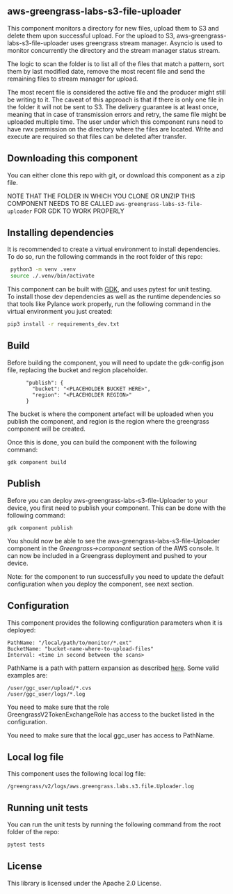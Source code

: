 ## aws-greengrass-labs-s3-file-uploader

This component monitors a directory for new files, upload them to S3 and delete them upon successful upload.
For the upload to S3, aws-greengrass-labs-s3-file-uploader uses greengrass stream manager.
Asyncio is used to monitor concurrently the directory and the stream manager status stream.

The logic to scan the folder is to list all of the files that match a pattern, sort them by last modified date, remove the most recent file and send the remaining files to stream manager for upload.

The most recent file is considered the active file and the producer might still be writing to it.
The caveat of this approach is that if there is only one file in the folder it will not be sent to S3.
The delivery guarantee is at least once, meaning that in case of transmission errors and retry, the same file might be uploaded multiple time.
The user under which this component runs need to have rwx permission on the directory where the files are located.
Write and execute are required so that files can be deleted after transfer.

## Downloading this component
You can either clone this repo with git, or download this component as a zip file.  

NOTE THAT THE FOLDER IN WHICH YOU CLONE OR UNZIP THIS COMPONENT NEEDS TO BE CALLED ```aws-greengrass-labs-s3-file-uploader``` FOR GDK TO WORK PROPERLY

## Installing dependencies
It is recommended to create a virtual environment to install dependencies. To do so, run the following commands in the root folder of this repo:  
```bash
 python3 -m venv .venv
 source ./.venv/bin/activate
```

This component can be built with [GDK](https://docs.aws.amazon.com/greengrass/v2/developerguide/gdk-cli-configuration-file.html), and uses pytest for unit testing.  
To install those dev dependencies as well as the runtime dependencies so that tools like Pylance work properly, run the following command in the virtual environment you just created:

```bash
pip3 install -r requirements_dev.txt
```
## Build

Before building the component, you will need to update the gdk-config.json file, replacing the bucket and region placeholder.
```
      "publish": {
        "bucket": "<PLACEHOLDER BUCKET HERE>",
        "region": "<PLACEHOLDER REGION>"
      }
```
The bucket is where the component artefact will be uploaded when you publish the component, and region is the region where the greengrass component will be created.

Once this is done, you can build the component with the following command:
```
gdk component build
```
## Publish
Before you can deploy aws-greengrass-labs-s3-file-Uploader to your device, you first need to publish your component.
This can be done with the following command:
```
gdk component publish
```

You should now be able to see the aws-greengrass-labs-s3-file-Uploader component in the *Greengrass->component* section of the AWS console.
It can now be included in a Greengrass deployment and pushed to your device.

Note: for the component to run successfully you need to update the default configuration when you deploy the component, see next section.

## Configuration
This component provides the following configuration parameters when it is deployed:

    PathName: "/local/path/to/monitor/*.ext"
    BucketName: "bucket-name-where-to-upload-files"
    Interval: <time in second between the scans>

PathName is a path with pattern expansion as described [here](https://docs.python.org/3/library/glob.html). Some valid examples are:
```
/user/ggc_user/upload/*.cvs
/user/ggc_user/logs/*.log

``` 

You need to make sure that the role   
GreengrassV2TokenExchangeRole has access to the bucket listed in the configuration.

You need to make sure that the local ggc_user has access to PathName.

## Local log file
This component uses the following local log file:
```
/greengrass/v2/logs/aws.greengrass.labs.s3.file.Uploader.log
```

## Running unit tests
You can run the unit tests by running the following command from the root folder of the repo:  
```bash
pytest tests
```
## License

This library is licensed under the Apache 2.0 License.